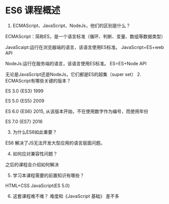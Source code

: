 # ES6 课程概述

 1.   ECMAScript、JavaScript、NodeJs，他们的区别是什么？

ECMAScript：简称ES，是一个语言标准（循环、判断、变量、数组等数据类型）

JavaScaipt:运行在浏览器端的语言，该语言使用ES标准。 JavaScript=ES+web API

NodeJs:运行在服务端的语言，该语言使用ES标准。 ES=ES+Node API

无论是JavaScript还是NodeJs，它们都是ES的超集（super set）
 2.  ECMAScript有哪些关键的版本？

 ES 3.0 {ES3}  1999     

 ES 5.0 {ES5}  2009  

 ES 6.0 {ES6}  2015, 从该版本开始，不在使用数字作为编号，而使用年份

 ES 7.0 {ES7}  2016
 
 3. 为什么ES6如此重要？

 ES6 解决了JS无法开发大型应用的语言层面问题。
 


4. 如何应对兼容性问题？

之后的课程会介绍如何解决

 5. 学习本课程需要的前置知识有哪些？

HTML+CSS  JavaScript(ES 5.0)

6. 这套课程难不难？
    难度和《JavaScript 基础》 差不多
